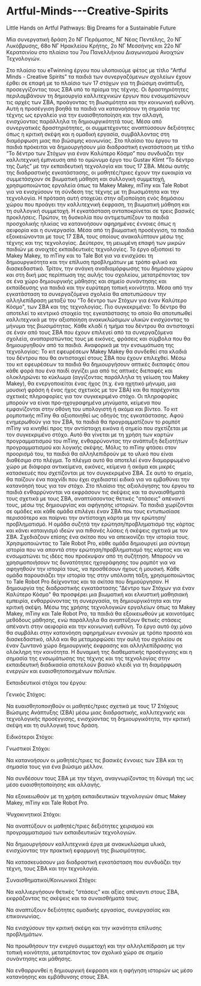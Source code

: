 # Artful-Minds---Creative-Spirits
Little Hands on Artful Pathways: Big Dreams for a Sustainable Future

Μία συνεργατική δράση 2ο ΝΓ Περάματος, ΝΓ Νέας Πεντέλης, 2ο ΝΓ Λυκόβρυσης, 68ο ΝΓ Ηρακλείου Κρήτης, 2ο ΝΓ Μεσσήνης και 22ο ΝΓ Κερατσινίου στο πλαίσιο του 7ου Πανελλήνιου Διαγωνισμού Ανοιχτών Τεχνολογιών.

Στο πλαίσιο του eTwinning έργου που υλοποιούμε φέτος με τίτλο “Artful Minds - Creative Spirits” τα παιδιά των συνεργαζόμενων σχολείων έχουν έρθει σε επαφή με το πλαίσιο των 17 στόχων για τη βιώσιμη ανάπτυξη, προσεγγίζοντας τους ΣΒΑ υπό το πρίσμα της τέχνης. Οι δραστηριότητες περιλαμβάνουν τη δημιουργία καλλιτεχνικών έργων που ενσωματώνουν τις αρχές των ΣΒΑ, προάγοντας τη βιωσιμότητα και την κοινωνική ευθύνη. Αυτή η προσέγγιση βοηθά τα παιδιά να κατανοήσουν τη σημασία της τέχνης ως εργαλείο για την ευαισθητοποίηση και την αλλαγή, ενισχύοντας παράλληλα τη δημιουργικότητά τους. Μέσα από συνεργατικές δραστηριότητες, οι συμμετέχοντες αναπτύσσουν δεξιότητες όπως η κριτική σκέψη και η ομαδική εργασία, συμβάλλοντας στη διαμόρφωση μιας πιο βιώσιμης κοινωνίας. Στο πλαίσιο του έργου τα παιδιά πρόκειται να δημιουργήσουν μία διαδραστική εγκατάσταση με τίτλο “Το δέντρο των Στόχων για έναν Καλύτερο Κόσμο” που συνδυάζει την καλλιτεχνική έμπνευση από το ομώνυμο έργο του Gustav Klimt “Το δέντρο της ζωής” με την εκπαιδευτική τεχνολογία και τους 17 ΣΒΑ. Μέσω αυτής της διαδραστικής εγκατάστασης, οι μαθητές/τριες έχουν την ευκαιρία να συμμετάσχουν σε βιωματική μάθηση και συλλογική συμμετοχή, χρησιμοποιώντας εργαλεία όπως τα Makey Makey, mTiny και Tale Robot για να ενισχύσουν τη σύνδεση της τέχνης με τη βιωσιμότητα και την τεχνολογία. Η πρόταση αυτή στοχεύει στην αξιοποίηση ενός δημόσιου χώρου που προάγει την καλλιτεχνική έκφραση, τη βιωματική μάθηση και τη συλλογική συμμετοχή. Η εγκατάσταση ανταποκρίνεται σε τρεις βασικές προκλήσεις. Πρώτον, τη δυσκολία που αντιμετωπίζουν τα παιδιά προσχολικής ηλικίας να κατανοήσουν αφηρημένες έννοιες όπως η αειφορία και η συνεργασία. Μέσα από τη βιωματική προσέγγιση, τα παιδιά εξοικειώνονται με τους 17 ΣΒΑ, τους οποίους ανακαλύπτουν μέσω της τέχνης και της τεχνολογίας. Δεύτερον, τη μειωμένη επαφή των μικρών παιδιών με ανοιχτές εκπαιδευτικές τεχνολογίες. Το έργο αξιοποιεί το Makey Makey, το mTiny και το Tale Bot για να ενισχύσει τη δημιουργικότητα και την επίλυση προβλημάτων με τρόπο φιλικό και διασκεδαστικό. Τρίτον, την ανάγκη αναδιαμόρφωσης του δημόσιου χώρου και στη δική μας περίπτωση της αυλής του σχολείου, μετατρέποντας τον σε ένα χώρο δημιουργικής μάθησης και σημείο συνάντησης και εκπαίδευσης για παιδιά και την ευρύτερη τοπική κοινότητα. Μέσα από την εγκατάσταση τα συνεργαζόμενα σχολεία θα αποτυπώσουν την αλληλεπίδραση μεταξύ του "Το δέντρο των Στόχων για έναν Καλύτερο Κόσμο", των ΣΒΑ και της τεχνολογίας. Πιο συγκεκριμένα: Το δέντρο θα αποτελεί το κεντρικό στοιχείο της εγκατάστασης το οποίο θα αποτυπωθεί καλλιτεχνικά με την αξιοποίηση ανακυκλώσιμων υλικών ενισχύοντας το μήνυμα της βιωσιμότητας. Κάθε κλαδί ή τμήμα του δέντρου θα αντιστοιχεί σε έναν από τους ΣΒΑ που έχουν επιλεγεί από τα συνεργαζόμενα σχολεία, αναπαριστώντας τους με εικόνες, φράσεις και σύμβολα που θα δημιουργηθούν από τα παιδιά. Αναφορικά με την ενσωμάτωση της τεχνολογίας: Το κιτ εφευρέσεων Makey Makey θα συνδεθεί στα κλαδιά του δέντρου που θα αντιστοιχεί στους ΣΒΑ που έχουν επιλεχθεί. Μέσω του κιτ εφευρέσεων τα παιδιά θα δημιουργήσουν απτικές διεπαφές όπου κάθε φορά που ένα παιδί αγγίζει μια από τις απτικές διεπαφές και ολοκληρώνει το κύκλωμα (αγγίζοντας παράλληλα τη γείωση του Makey Makey), θα ενεργοποιείται ένας ήχος (π.χ. ένα ηχητικό μήνυμα, μια μουσική φράση ή ένας ήχος σχετικός με τον ΣΒΑ) και θα παρέχονται σχετικές πληροφορίες για τον συγκεκριμένο στόχο. Οι πληροφορίες μπορούν να είναι προ-ηχογραφημένα μηνύματα, κείμενα που εμφανίζονται στην οθόνη του υπολογιστή ή ακόμα και βίντεο. Το κιτ ρομποτικής mTiny θα αξιοποιηθεί ως οδηγός της εγκατάστασης. Αφού ενημερωθούν για τον ΣΒΑ, τα παιδιά θα προγραμματίζουν το ρομπότ mTiny να κινηθεί προς την αντίστοιχη εικόνα ή σημείο που σχετίζεται με τον συγκεκριμένο στόχο. Αυτό θα γίνεται με τη χρήση των καρτών προγραμματισμού του mTiny, ενθαρρύνοντας την ανάπτυξη δεξιοτήτων προγραμματισμού και λογικής σκέψης. Μόλις το mTiny φτάσει στον προορισμό του, τα παιδιά θα αλληλεπιδρούν με το υλικό που είναι διαθέσιμο στο πλέγμα. Το πλέγμα αυτό θα αποτελεί έναν διαμορφωμένο χώρο με διάφορα αντικείμενα, εικόνες, κείμενα ή ακόμα και μικρές κατασκευές που σχετίζονται με τον συγκεκριμένο ΣΒΑ. Σε αυτό το σημείο, θα παίζουν ένα παιχνίδι που έχει σχεδιαστεί ειδικά για να εμβαθύνει την κατανόησή τους για τον στόχο. Στο πλαίσιο της αξιολόγησης του έργου τα παιδιά ενθαρρύνονται να εκφράσουν τις σκέψεις και τα συναισθήματά τους σχετικά με τους ΣΒΑ, αναπτύσσοντας θετικές "στάσεις" απέναντί τους, μέσω της δημιουργίας και αφήγησης ιστοριών. Τα παιδιά χωρίζονται σε ομάδες και κάθε ομάδα επιλέγει έναν ΣΒΑ που τους εντυπωσίασε περισσότερο και παίρνει την αντίστοιχη κάρτα με την ερώτηση/προβληματισμό. Η ομάδα συζητά την ερώτηση/προβληματισμό της κάρτας και κάνει καταιγισμό ιδεών για πιθανές λύσεις ή σκέψεις σχετικά με τον ΣΒΑ. Σχεδιάζουν επίσης ένα σκίτσο που να απεικονίζει την ιστορία τους. Χρησιμοποιώντας το Tale Robot Pro, κάθε ομάδα δημιουργεί μια σύντομη ιστορία που να απαντά στην ερώτηση/προβληματισμό της κάρτας και να ενσωματώνει τις ιδέες που προέκυψαν από τη συζήτηση. Μπορούν να χρησιμοποιήσουν τις δυνατότητες ηχογράφησης του ρομπότ για να αφηγηθούν την ιστορία τους, να προσθέσουν ήχους ή μουσική. Κάθε ομάδα παρουσιάζει την ιστορία της στην υπόλοιπη τάξη, χρησιμοποιώντας το Tale Robot Pro δείχνοντας και τα σκίτσα που δημιούργησαν. Η δημιουργία της διαδραστικής εγκατάστασης "Δέντρο των Στόχων για έναν Καλύτερο Κόσμο" θα προσφέρει μια βιωματική και ελκυστική μαθησιακή εμπειρία, ενθαρρύνοντας τη συνεργασία, τη δημιουργικότητα και την κριτική σκέψη. Μέσω της χρήσης τεχνολογικών εργαλείων όπως τα Makey Makey, mTiny και Tale Robot Pro, τα παιδιά θα εξοικειωθούν με καινοτόμες μεθόδους μάθησης, ενώ παράλληλα θα αναπτύξουν θετικές στάσεις απέναντι στην αειφορία και την κοινωνική ευθύνη. Το έργο αυτό όχι μόνο θα συμβάλει στην κατανόηση αφηρημένων εννοιών με τρόπο προσιτό και διασκεδαστικό, αλλά και θα μεταμορφώσει την αυλή του σχολείου σε έναν ζωντανό χώρο δημιουργικής έκφρασης και αλληλεπίδρασης για ολόκληρη την κοινότητα. Η δυναμική της διαθεματικής προσέγγισης και η σημασία της ενσωμάτωσης της τέχνης και της τεχνολογίας στην εκπαιδευτική διαδικασία αποτελούν βασικό κλειδί για τη διαμόρφωση ενεργών και ευαισθητοποιημένων πολιτών.

Εκπαιδευτικοί στόχοι του έργου:

Γενικός Στόχος:

Να ευαισθητοποιηθούν οι μαθητές/τριες σχετικά με τους 17 Στόχους Βιώσιμης Ανάπτυξης (ΣΒΑ) μέσω μιας διαδραστικής, καλλιτεχνικής και τεχνολογικής προσέγγισης, ενισχύοντας τη δημιουργικότητα, την κριτική σκέψη και τη συλλογική τους δράση.

Ειδικότεροι Στόχοι:

Γνωστικοί Στόχοι:

Να κατανοήσουν οι μαθητές/τριες τις βασικές έννοιες των ΣΒΑ και τη σημασία τους για ένα βιώσιμο μέλλον.

Να συνδέσουν τους ΣΒΑ με την τέχνη, αναγνωρίζοντας τη δύναμή της ως μέσο ευαισθητοποίησης και αλλαγής.

Να εξοικειωθούν με τη χρήση εκπαιδευτικών τεχνολογιών όπως Makey Makey, mTiny και Tale Robot Pro.

Ψυχοκινητικοί Στόχοι:

Να αναπτύξουν οι μαθητές/τριες δεξιότητες χειρισμού και προγραμματισμού των εκπαιδευτικών τεχνολογιών.

Να δημιουργήσουν καλλιτεχνικά έργα με ανακυκλώσιμα υλικά, ενισχύοντας την πρακτική εφαρμογή της βιωσιμότητας.

Να κατασκευάσουν μια διαδραστική εγκατάσταση που συνδυάζει την τέχνη, τους ΣΒΑ και την τεχνολογία.

Συναισθηματικοί/Κοινωνικοί Στόχοι:

Να καλλιεργήσουν θετικές "στάσεις" και αξίες απέναντι στους ΣΒΑ, εκφράζοντας τις σκέψεις και τα συναισθήματά τους.

Να αναπτύξουν δεξιότητες ομαδικής εργασίας, συνεργασίας και επικοινωνίας.

Να ενισχύσουν την κριτική σκέψη και την ικανότητα επίλυσης προβλημάτων.

Να προωθήσουν την ενεργό συμμετοχή και την αλληλεπίδραση με την τοπική κοινότητα, μετατρέποντας τον σχολικό χώρο σε σημείο συνάντησης και μάθησης.

Να ενθαρρυνθεί η δημιουργική έκφραση και η αφήγηση ιστοριών ως μέσο κατανόησης και εμβάθυνσης στους ΣΒΑ.
